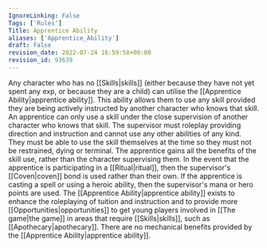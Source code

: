 ```yaml
---
IgnoreLinking: False
Tags: ['Rules']
Title: Apprentice Ability
aliases: ['Apprentice_Ability']
draft: False
revision_date: 2022-07-24 16:59:58+00:00
revision_id: 93639
---
```


Any character who has no [[Skills|skills]] (either because they have not yet spent any exp, or because they are a child) can utilise the [[Apprentice Ability|apprentice ability]]. This ability allows them to use any skill provided they are being actively instructed by another character who knows that skill.
An apprentice can only use a skill under the close supervision of another character who knows that skill. The supervisor must roleplay providing direction and instruction and cannot use any other abilities of any kind. They must be able to use the skill themselves at the time so they must not be restrained, dying or terminal. The apprentice gains all the benefits of the skill use, rather than the character supervising them.
In the event that the apprentice is participating in a [[Ritual|ritual]], then the supervisor's [[Coven|coven]] bond is used rather than their own. If the apprentice is casting a spell or using a heroic ability, then the supervisor's mana or hero points are used.
The [[Apprentice Ability|apprentice ability]] exists to enhance the roleplaying of tuition and instruction and to provide more [[Opportunities|opportunities]] to get young players involved in [[The game|the game]] in areas that require [[Skills|skills]], such as [[Apothecary|apothecary]]. There are no mechanical benefits provided by the [[Apprentice Ability|apprentice ability]].